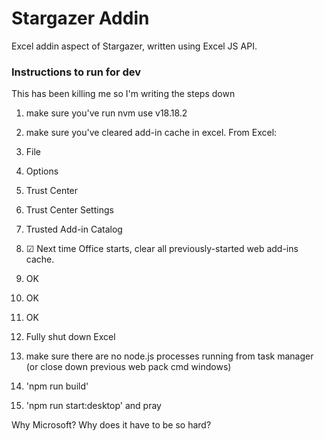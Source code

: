 # Stargazer Addin
Excel addin aspect of Stargazer, written using Excel JS API.

### Instructions to run for dev
This has been killing me so I'm writing the steps down

1. make sure you've run nvm use v18.18.2

2. make sure you've cleared add-in cache in excel. From Excel:
  1. File
  2. Options
  3. Trust Center
  4. Trust Center Settings
  5. Trusted Add-in Catalog
  6. ☑ Next time Office starts, clear all previously-started web add-ins cache.
  7. OK
  8. OK
  9. OK
  10. Fully shut down Excel

11. make sure there are no node.js processes running from task manager (or close down previous web pack cmd windows)

12. 'npm run build' 

13. 'npm run start:desktop' and pray

Why Microsoft? Why does it have to be so hard?
